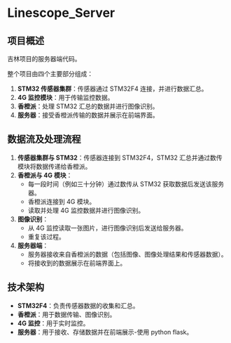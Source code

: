# Linescope_Server

## 项目概述

吉林项目的服务器端代码。

整个项目由四个主要部分组成：

1. **STM32 传感器集群**：传感器通过 STM32F4 连接，并进行数据汇总。
2. **4G 监控模块**：用于传输监控数据。
3. **香橙派**：处理 STM32 汇总的数据并进行图像识别。
4. **服务器**：接受香橙派传输的数据并展示在前端界面。

## 数据流及处理流程

1. **传感器集群与 STM32**：传感器连接到 STM32F4，STM32 汇总并通过数传模块将数据传递给香橙派。
2. **香橙派与 4G 模块**：
   - 每一段时间（例如三十分钟）通过数传从 STM32 获取数据后发送该服务器。
   - 香橙派连接到 4G 模块。
   - 读取并处理 4G 监控数据并进行图像识别。
3. **图像识别**：
   - 从 4G 监控读取一张图片，进行图像识别后发送给服务器。
   - 重复该过程。
4. **服务器端**：
   - 服务器接收来自香橙派的数据（包括图像、图像处理结果和传感器数据）。
   - 将接收到的数据展示在前端界面上。

## 技术架构

- **STM32F4**：负责传感器数据的收集和汇总。
- **香橙派**：用于数据传输、图像识别。
- **4G 监控**：用于实时监控。
- **服务器**：用于接收、存储数据并在前端展示-使用 python flask。
